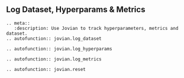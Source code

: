 ## Log Dataset, Hyperparams & Metrics

```eval_rst
.. meta::
   :description: Use Jovian to track hyperparameters, metrics and dataset.
.. autofunction:: jovian.log_dataset

.. autofunction:: jovian.log_hyperparams

.. autofunction:: jovian.log_metrics

.. autofunction:: jovian.reset
```
